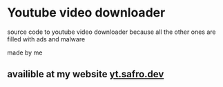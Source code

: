 # Youtube video downloader

source code to youtube video downloader because all the other ones are filled with ads and malware

made by me

## availible at my website [yt.safro.dev](https://yt.safro.dev)
